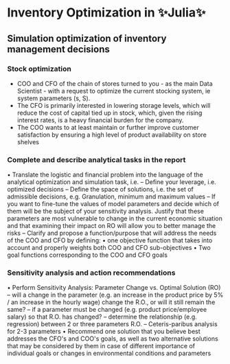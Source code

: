 # Inventory Optimization in ✨Julia✨
## Simulation optimization of inventory management decisions


### Stock optimization
* COO and CFO of the chain of stores turned to you - as the main Data Scientist - with a request to optimize the current stocking system, ie system parameters (s, S).
* The CFO is primarily interested in lowering storage levels, which will reduce the cost of capital tied up in stock, which, given the rising interest rates, is a heavy financial burden for the company.
* The COO wants to at least maintain or further improve customer satisfaction by ensuring a high level of product availability on store shelves

### Complete and describe analytical tasks in the report
• Translate the logistic and financial problem into the language of the analytical optimization and simulation task, i.e.
  – Define your leverage, i.e. optimized decisions
  – Define the space of solutions, i.e. the set of admissible decisions, e.g. Granulation, minimum and maximum values
  – If you want to fine-tune the values of model parameters and decide which of them will be the subject of your sensitivity analysis. Justify that these       parameters are most vulnerable to change in the current economic situation and that examining their impact on RO will allow you to better manage the       risks
  – Clarify and propose a function/purpose that will address the needs of the COO and CFO by defining:
• one objective function that takes into account and properly weights both COO and CFO sub-objectives
• Two goal functions corresponding to the COO and CFO goals

 
### Sensitivity analysis and action recommendations
• Perform Sensitivity Analysis: Parameter Change vs. Optimal Solution (RO)
  – will a change in the parameter (e.g. an increase in the product price by 5% / an increase in the hourly wage) change the R.O., or will it still remain    the same?
  – if a parameter must be changed (e.g. product price/employee salary) so that R.O. has changed?
  – determine the relationship (e.g. regression) between 2 or three parameters R.O.
  – Ceteris-paribus analysis for 2-3 parameters
• Recommend one solution that you believe best addresses the CFO's and COO's goals, as well as two alternative solutions that may be considered by them in case of different importance of individual goals or changes in environmental conditions and parameters
